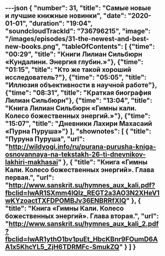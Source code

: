 ---json
{
	"number": 31,
	"title": "Самые новые и&nbsp;лучшие книжные новинки",
	"date": "2020-01-01",
	"duration": "19:04",
	"soundcloudTrackId": "736796215",
	"image": "/images/episodes/31-the-newest-and-best-new-books.png",
	"tableOfContents": [
		{"time": "00:29", "title": "Книги Лилиан Сильбюрн &laquo;Кундалини. Энергия глубин.&raquo;"},
		{"time": "01:15", "title": "Кто&nbsp;же такой хороший исследователь?"},
		{"time": "05:05", "title": "Иллюзия объективности в&nbsp;научной работе"},
		{"time": "08:31", "title": "Краткая биография Лилиан Сильбюрн"},
		{"time": "13:04", "title": "Книга Лилиан Сильбюрн &laquo;Гимны кали. Колесо божественных энергий.&raquo;"},
		{"time": "15:07", "title": "Дневники Лахири Махасаий &laquo;Пурна Пуруша&raquo;"}
	],
	"shownotes": [
		{
			"title": "Пуруна Пуруша",
			"url": "http://wildyogi.info/ru/purana-purusha-kniga-osnovannaya-na-tekstakh-26-ti-dnevnikov-lakhiri-makhasai"
		},
		{
			"title": "Книга &laquo;Гимны Кали. Колесо божественных энергий&raquo;. Глава первая.",
			"url": "http://www.sanskrit.su/hymnes_aux_kali.pdf?fbclid=IwAR1SXmm4IQlz_REGT2a3AO3N2XHeV1wKYzoactTXFDPOMBJv36ENBRRfXlQ"
		},
		{
			"title": "Книга &laquo;Гимны Кали. Колесо божественных энергий&raquo;. Глава вторая.",
			"url": "http://www.sanskrit.su/hymnes_aux_kali_2.pdf?fbclid=IwAR1ythO1bv1puEt_HbcKBnr9FOumD6AA1x5KhcYL5_ZjH6TDRMFc-SmukZQ"
		}
	]
}
---
